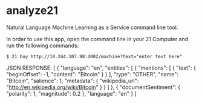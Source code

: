 # analyze21

Natural Language Machine Learning as a Service command line tool.

In order to use this app,  open the command line in your 21 Computer and run the following commands:

    $ 21 buy http://10.244.107.98:4002/machine?text="enter text here"

JSON RESPONSE:
[
  {
    "language": "en",
    "entities": [
      {
        "mentions": [
          {
            "text": {
              "beginOffset": -1,
              "content": "Bitcoin"
            }
          }
        ],
        "type": "OTHER",
        "name": "Bitcoin",
        "salience": 1,
        "metadata": {
          "wikipedia_url": "http://en.wikipedia.org/wiki/Bitcoin"
        }
      }
    ]
  },
  {
    "documentSentiment": {
      "polarity": 1,
      "magnitude": 0.2
    },
    "language": "en"
  }
]

